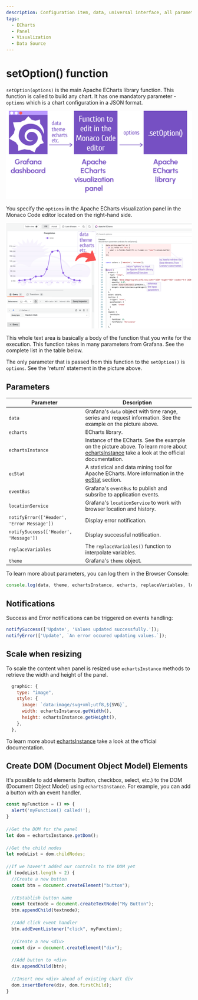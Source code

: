 ```yaml
---
description: Configuration item, data, universal interface, all parameters and data can all be modified through `setOption()` function in the plugin's options.
tags:
  - ECharts
  - Panel
  - Visualization
  - Data Source
---
```


# setOption() function

`setOption(options)` is the main Apache ECharts library function. This function is called to build any chart. It has one mandatory parameter - `options` which is a chart configuration in a JSON format.

![setOptions Schema](img/schema.png)

You specify the `options` in the Apache ECharts visualization panel in the Monaco Code editor located on the right-hand side. 

![setOptions Function](img/function.png)

This whole text area is basically a body of the function that you write for the execution. This function takes in many parameters from Grafana. See the complete list in the table below.

The only parameter that is passed from this function to the `setOption()` is `options`. See the 'return' statement in the picture above.
 
## Parameters

| Parameter | Description |
| -- | -- |
| `data` | Grafana's `data` object with time range, series and request information. See the example on the picture above. |
| `echarts` | ECharts library. |
| `echartsInstance` | Instance of the ECharts. See the example on the picture above. To learn more about [echartsInstance](https://echarts.apache.org/en/api.html#echartsInstance) take a look at the official documentation. |
| `ecStat` | A statistical and data mining tool for Apache ECharts. More information in the [ecStat](tutorials/ecstat) section. |
| `eventBus` | Grafana's `eventBus` to publish and subsribe to application events. |
| `locationService` | Grafana's `locationService` to work with browser location and history. |
| `notifyError(['Header', 'Error Message'])` | Display error notification. |
| `notifySuccess(['Header', 'Message'])` | Display successful notification. |
| `replaceVariables` | The `replaceVariables()` function to interpolate variables. |
| `theme` | Grafana's `theme` object. |

To learn more about parameters, you can log them in the Browser Console:

```javascript
console.log(data, theme, echartsInstance, echarts, replaceVariables, locationService);
```

## Notifications

Success and Error notifications can be triggered on events handling:

```javascript
notifySuccess(['Update', 'Values updated successfully.']);
notifyError(['Update', `An error occured updating values.`]);
```

## Scale when resizing

To scale the content when panel is resized use `echartsInstance` methods to retrieve the width and height of the panel.

```javascript
  graphic: {
    type: "image",
    style: {
      image: `data:image/svg+xml;utf8,${SVG}`,
      width: echartsInstance.getWidth(),
      height: echartsInstance.getHeight(),
    },
  },
```

To learn more about [echartsInstance](https://echarts.apache.org/en/api.html#echartsInstance) take a look at the official documentation.

## Create DOM (Document Object Model) Elements

It's possible to add elements (button, checkbox, select, etc.) to the DOM (Document Object Model) using `echartsInstance`. For example, you can add a button with an event handler.

```javascript
const myFunction = () => {
  alert('myFunction() called!');
}

//Get the DOM for the panel
let dom = echartsInstance.getDom();

//Get the child nodes
let nodeList = dom.childNodes;

//If we haven't added our controls to the DOM yet
if (nodeList.length < 2) {
  //Create a new button
  const btn = document.createElement("button");

  //Establish button name
  const textnode = document.createTextNode("My Button");
  btn.appendChild(textnode);

  //Add click event handler
  btn.addEventListener("click", myFunction);

  //Create a new <div>
  const div = document.createElement("div");

  //Add button to <div>
  div.appendChild(btn);

  //Insert new <div> ahead of existing chart div
  dom.insertBefore(div, dom.firstChild);
}
```